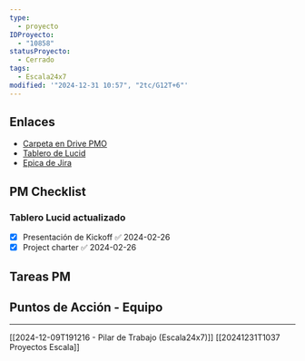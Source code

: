 ```yaml
---
type:
  - proyecto
IDProyecto:
  - "10858"
statusProyecto:
  - Cerrado
tags:
  - Escala24x7
modified: '"2024-12-31 10:57", "2tc/G12T+6"'
---
```



## Enlaces

- [Carpeta en Drive PMO](https://drive.google.com/drive/folders/1cCE5-7MqTZhAipBqdE_8HjOW8JqBeKa2?usp=drive_link)
- [Tablero de Lucid](https://lucid.app/lucidspark/93f5e500-bce2-4fc3-9b90-7e6f51e1551b/edit?viewport_loc=-29182%2C-16427%2C29221%2C15990%2C0_0&invitationId=inv_9136dc26-16bf-4042-aad9-e4090c411be4)
- [Epica de Jira](https://escala24x7.atlassian.net/browse/BG-61)

## PM Checklist

### Tablero Lucid actualizado
- [x] Presentación de Kickoff ✅ 2024-02-26
- [x] Project charter ✅ 2024-02-26

## Tareas PM

## Puntos de Acción - Equipo


--------
[[2024-12-09T191216 - Pilar de Trabajo (Escala24x7)]]
[[20241231T1037 Proyectos Escala]]

